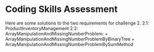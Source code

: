 # Coding Skills Assessment
Here are some solutions to the two requirements for challenge 2.
2.1: ProductInventoryManagement
2.2: ArrayManipulationAndMissingNumberProblem: 
        + ArrayManipulationAndMissingNumberProblemByBinaryTree
        + ArrayManipulationAndMissingNumberProblemBySumMethod